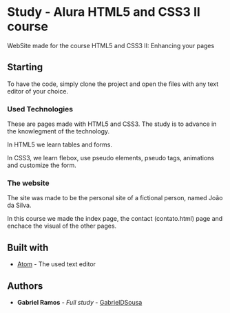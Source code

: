 # Study - Alura HTML5 and CSS3 II course

WebSite made for the course HTML5 and CSS3 II: Enhancing your pages

## Starting

To have the code, simply clone the project and open the files with any text editor of your choice.

### Used Technologies

These are pages made with HTML5 and CSS3. The study is to advance in the knowlegment of the technology.

In HTML5 we learn tables and forms.

In CSS3, we learn flebox, use pseudo elements, pseudo tags, animations and customize the form.

### The website

The site was made to be the personal site of a fictional person, named João da Silva.

In this course we made the index page, the contact (contato.html) page and enchace the visual of the other pages.

## Built with

* [Atom](https://atom.io/) - The used text editor

## Authors

* **Gabriel Ramos** - *Full study* - [GabrielDSousa](https://github.com/GabrielDSousa)
